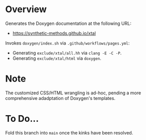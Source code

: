 # Overview

Generates the Doxygen documentation at the following URL:
-	https://synthetic-methods.github.io/xtal

Invokes `doxygen/index.sh` via `.github/workflows/pages.yml`:
-	Generating `exclude/xtal/all.hh` via `clang -E -C -P`.
-	Generating `exclude/xtal/html` via `doxygen`.

# Note

The customized CSS/HTML wrangling is ad-hoc,
pending a more comprehensive adadptation of Doxygen's templates.

# To Do...

Fold this branch into `main` once the kinks have been resolved.

